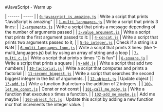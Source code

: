 #JavaScript - Warm up

| ------ | ----- |
| [`0-javascript_is_amazing.js`](0-javascript_is_amazing.js) | Write a script that prints “JavaScript is amazing” |
| [`1-multi_languages.js`](1-multi_languages.js) | Write a script that prints 3 lines: |
| [`2-arguments.js`](2-arguments.js) | Write a script that prints a message depending of the number of arguments passed |
| [`3-value_argument.js`](3-value_argument.js) | Write a script that prints the first argument passed to it: |
| [`4-concat.js`](4-concat.js) | Write a script that prints two arguments passed to it, |
| [`5-to_integer.js`](5-to_integer.js) | Check if a string is a NaN |
| [`6-multi_languages_loop.js`](6-multi_languages_loop.js) | Write a script that prints 3 lines: (like 1-multi_languages.js) but by using an array of string and a loop |
| [`7-multi_c.js`](7-multi_c.js) | Write a script that prints x times “C is fun” |
| [`8-square.js`](8-square.js) | Write a script that prints a square |
| [`9-add.js`](9-add.js) | Write a script that add two numbers |
| [`10-factorial.js`](10-factorial.js) | Write a script that computes and prints a factorial |
| [`11-second_biggest.js`](11-second_biggest.js) | Write a script that searches the second biggest integer in the list of arguments. |
| [`12-object.js`](12-object.js) | Update object |
| [`13-add.js`](13-add.js) | Write a function that returns the addition of 2 integers. |
| [`100-let_me_const.js`](100-let_me_const.js) | Const or not const |
| [`101-call_me_moby.js`](101-call_me_moby.js) | Write a function that executes x times a function. |
| [`102-add_me_maybe.js`](102-add_me_maybe.js) | Add me maybe |
| [`103-object_fct.js`](103-object_fct.js) | Update this script by adding a new function incr that increments the integer value. |
